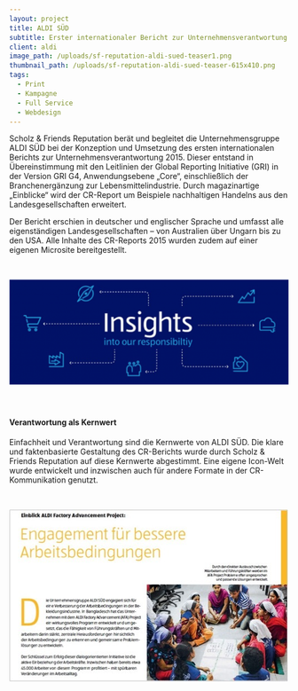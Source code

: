 ```yaml
---
layout: project
title: ALDI SÜD
subtitle: Erster internationaler Bericht zur Unternehmensverantwortung der Unternehmensgruppe ALDI SÜD
client: aldi
image_path: /uploads/sf-reputation-aldi-sued-teaser1.png
thumbnail_path: /uploads/sf-reputation-aldi-sued-teaser-615x410.png
tags:
  - Print
  - Kampagne
  - Full Service
  - Webdesign
---
```



Scholz & Friends Reputation ber&auml;t und begleitet die Unternehmensgruppe ALDI S&Uuml;D bei der Konzeption und Umsetzung des ersten internationalen Berichts zur Unternehmensverantwortung 2015. Dieser entstand in &Uuml;bereinstimmung mit den Leitlinien der Global Reporting Initiative (GRI) in der Version GRI G4, Anwendungsebene „Core“, einschlie&szlig;lich der Branchenerg&auml;nzung zur Lebensmittelindustrie. Durch magazinartige „Einblicke“ wird der CR-Report um Beispiele nachhaltigen Handelns aus den Landesgesellschaften erweitert.

Der Bericht erschien in deutscher und englischer Sprache und umfasst alle eigenst&auml;ndigen Landesgesellschaften – von Australien &uuml;ber Ungarn bis zu den USA. Alle Inhalte des CR-Reports 2015 wurden zudem auf einer eigenen Microsite bereitgestellt.

&nbsp;

![](/uploads/versions/sf-reputation-aldi-sued-teaser3-1024x385---x----1024-385x---.png)

#### &nbsp;

#### Verantwortung als Kernwert

Einfachheit und Verantwortung sind die Kernwerte von ALDI S&Uuml;D. Die klare und faktenbasierte Gestaltung des CR-Berichts wurde durch Scholz & Friends Reputation auf diese Kernwerte abgestimmt. Eine eigene Icon-Welt wurde entwickelt und inzwischen auch f&uuml;r andere Formate in der CR-Kommunikation genutzt.

&nbsp;

![](/uploads/versions/sf-reputation-aldi-sued-teaser2---x----503-310x---.jpg)